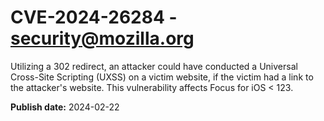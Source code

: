 # CVE-2024-26284 - security@mozilla.org

Utilizing a 302 redirect, an attacker could have conducted a Universal Cross-Site Scripting (UXSS) on a victim website, if the victim had a link to the attacker's website. This vulnerability affects Focus for iOS < 123.

**Publish date:** 2024-02-22
